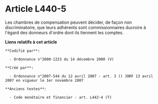 # Article L440-5

Les chambres de compensation peuvent décider, de façon non discriminatoire, que leurs adhérents sont commissionnaires
ducroire à l'égard des donneurs d'ordre dont ils tiennent les comptes.

**Liens relatifs à cet article**

	**Codifié par**:

	  - Ordonnance n°2000-1223 du 14 décembre 2000 (V)

	**Créé par**:

	  - Ordonnance n°2007-544 du 12 avril 2007 - art. 3 () JORF 13 avril 2007 en vigueur le 1er novembre 2007

	**Anciens textes**:

	  - Code monétaire et financier - art. L442-4 (T)
